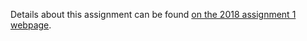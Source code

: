 Details about this assignment can be found [on the 2018 assignment 1 webpage](http://cs231n.github.io/assignments2018/assignment1/).
